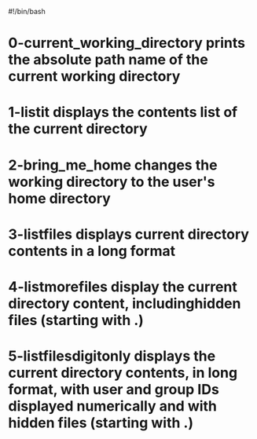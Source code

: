 #!/bin/bash
# 0-current_working_directory prints the absolute path name of the current working directory
# 1-listit displays the contents list of the current directory
# 2-bring_me_home changes the working directory to the user's home directory
# 3-listfiles displays current directory contents in a long format
# 4-listmorefiles display the current directory content, includinghidden files (starting with .)
# 5-listfilesdigitonly displays the current directory contents, in long format, with user and group IDs displayed numerically and with hidden files (starting with .)
